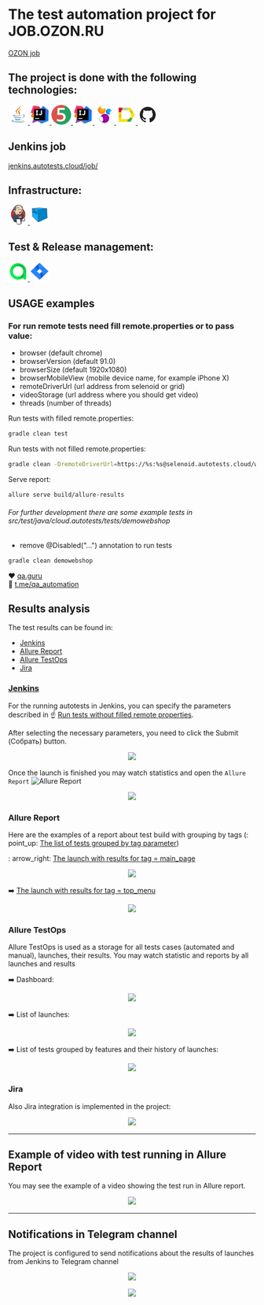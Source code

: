 # The test automation project for JOB.OZON.RU
<a target="_blank" href="https://job.ozon.ru/">OZON job</a>

## The project is done with the following technologies:
<a href="https://www.java.com/en/">
    <img src="media/icons/Java_icon.png" width="40" height="40"  alt="Java"/>
</a>
<a href="https://gradle.org/">
    <img src="media/icons/Intellij_icon.png" width="40" height="40"  alt="Gradle"/>
</a>
<a href="https://junit.org/junit5/">
    <img src="media/icons/JUnit5_icon.png" width="40" height="40"  alt="JUnit 5"/>
</a>
<a href="https://www.jetbrains.com/idea/">
    <img src="media/icons/Intellij_icon.png" width="40" height="40"  alt="IDEA"/>
</a>
<a href="https://ru.selenide.org/">
    <img src="media/icons/Selenide_icon.svg" width="40" height="40"  alt="Selenide"/>
</a>
<a href="https://docs.qameta.io/allure/">
    <img src="media/icons/Allure_Report_icon.svg" width="40" height="40"  alt="Allure SE"/>
</a>
<a href="https://github.com/npocbet/qaguru_13">
    <img src="media/icons/Github_icon.png" width="40" height="40"  alt="Github"/>
</a>

## Jenkins job
<a target="_blank" href="https://jenkins.autotests.cloud/job/09-npocbet_hw_13/">jenkins.autotests.cloud/job/</a>

## Infrastructure:
<a href="https://jenkins.autotests.cloud/job/09-npocbet_hw_13/">
    <img src="media/icons/Jenkins_icon.svg" width="40" height="40"  alt="Jenkins"/>
</a>
<a href="https://selenoid.autotests.cloud/#/">
    <img src="media/icons/Selenoid_icon.svg" width="40" height="40"  alt="Selenoid"/>
</a>

## Test & Release management:

<a href="https://allure.autotests.cloud/project/811/test-cases?treeId=0">
    <img src="media/icons/Allure_TestOps_icon.svg" width="40" height="40"  alt="Allure TestOps"/>
</a>

<a href="https://jira.autotests.cloud/browse/HOMEWORK-289">
    <img src="media/icons/Jira_icon.png" width="40" height="40"  alt="Jira"/>
</a>

## USAGE examples

### For run remote tests need fill remote.properties or to pass value:

* browser (default chrome)
* browserVersion (default 91.0)
* browserSize (default 1920x1080)
* browserMobileView (mobile device name, for example iPhone X)
* remoteDriverUrl (url address from selenoid or grid)
* videoStorage (url address where you should get video)
* threads (number of threads)


Run tests with filled remote.properties:
```bash
gradle clean test
```

Run tests with not filled remote.properties:
```bash
gradle clean -DremoteDriverUrl=https://%s:%s@selenoid.autotests.cloud/wd/hub/ -DvideoStorage=https://selenoid.autotests.cloud/video/ -Dthreads=1 test
```

Serve report:
```bash
allure serve build/allure-results
```


###### For further development there are some example tests in src/test/java/cloud.autotests/tests/demowebshop
* remove @Disabled("...") annotation to run tests
```bash
gradle clean demowebshop
```

:heart: <a target="_blank" href="https://qa.guru">qa.guru</a><br/>
:blue_heart: <a target="_blank" href="https://t.me/qa_automation">t.me/qa_automation</a>

## Results analysis

The test results can be found in:
+ [Jenkins](#jenkins)
+ [Allure Report](#allure-report)
+ [Allure TestOps](#allure-testOps)
+ [Jira](#jira)


### [Jenkins](https://jenkins.autotests.cloud/job/09-elenakomarova-itfinland-project-ui/build?delay=0sec)

For the running autotests in Jenkins, you can specify the parameters described
in :point_up:  [Run tests without filled remote properties](#run-tests-without-filled-remote-properties).

After selecting the necessary parameters, you need to click the Submit (Собрать) button.

<p align="center">
  <img src="images/screens/Jenkins_parameters.PNG">
</p>

Once the launch is finished you may watch statistics and open the `Allure Report` <img width="2%" title="Allure Report" src="images/logo/Allure_Report_icon.svg">

<p align="center">
  <img src="images/screens/Jenkins_statistic.PNG">
</p>

### Allure Report

Here are the examples of a report about test build with grouping by tags (:
point_up: [The list of tests grouped by tag parameter](#the-list-of-tests-grouped-by-tag-parameter))

:
arrow_right: [The launch with results for tag = main_page](https://jenkins.autotests.cloud/job/09-elenakomarova-itfinland-project-ui/32/allure/)

<p align="center">
  <img src="images/screens/Allure_results_2.PNG">
</p>

:arrow_right: [The launch with results for tag = top_menu](https://jenkins.autotests.cloud/job/09-elenakomarova-itfinland-project-ui/33/allure/)

<p align="center">
  <img src="images/screens/Allure_results_1.PNG">
</p>

### Allure TestOps

Allure TestOps is used as a storage for all tests cases (automated and manual), launches, their results. You may watch statistic and reports by all launches and results

:arrow_right: Dashboard:

<p align="center">
  <img src="images/screens/Allure_TestOps_dashboard.PNG">
</p>

:arrow_right: List of launches:

<p align="center">
  <img src="images/screens/Allure_TestOps_launches.PNG">
</p>

:arrow_right: List of tests grouped by features and their history of launches:

<p align="center">
  <img src="images/screens/Allure_TestOps_test_cases.PNG">
</p>

### Jira

Also Jira integration is implemented in the project:

<p align="center">
  <img src="images/screens/Jira.PNG">
</p>


___

## Example of video with test running in Allure Report

You may see the example of a video showing the test run in Allure report.

<p align="center">
  <img src="images/screens/Test_video_example.gif">
</p>


___

## Notifications in Telegram channel

The project is configured to send notifications about the results of launches from Jenkins to Telegram channel

<p align="center">
  <img src="images/screens/Telegram_failed_notification.PNG">
</p>

<p align="center">
  <img src="images/screens/Telegram_passed_notification.PNG">
</p>
